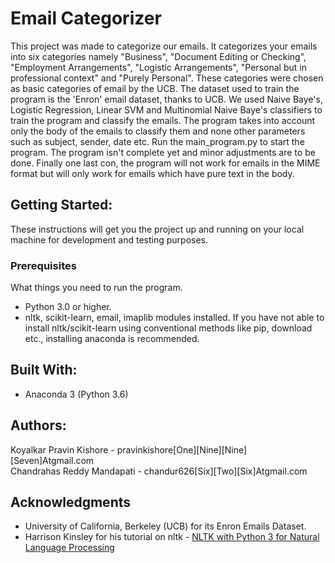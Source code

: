 # Email Categorizer
This project was made to categorize our emails. It categorizes your emails into six categories namely "Business",
"Document Editing or Checking", "Employment Arrangements", "Logistic Arrangements", "Personal but in professional context"
and "Purely Personal". These categories were chosen as basic categories of email by the UCB. The dataset used to train
the program is the 'Enron' email dataset, thanks to UCB. We used Naive Baye's, Logistic Regression, Linear SVM and Multinomial
Naive Baye's classifiers to train the program and classify the emails. The program takes into account only the body of
the emails to classify them and none other parameters such as subject, sender, date etc. Run the main_program.py to start
the program. The program isn't complete yet and minor adjustments are to be done. Finally one last con, the program will
not work for emails in the MIME format but will only work for emails which have pure text in the body.

## Getting Started:
These instructions will get you the project up and running on your local machine for development and testing purposes.

### Prerequisites
What things you need to run the program.
* Python 3.0 or higher.
* nltk, scikit-learn, email, imaplib modules installed. If you have not able to install nltk/scikit-learn using conventional methods like pip, download etc., installing anaconda is recommended.

## Built With:
* Anaconda 3 (Python 3.6)

## Authors:
Koyalkar Pravin Kishore - pravinkishore[One][Nine][Nine][Seven]Atgmail.com <br />
Chandrahas Reddy Mandapati - chandur626[Six][Two][Six]Atgmail.com

## Acknowledgments
* University of California, Berkeley (UCB) for its Enron Emails Dataset.
* Harrison Kinsley for his tutorial on nltk - [NLTK with Python 3 for Natural Language Processing](https://www.youtube.com/watch?v=FLZvOKSCkxY&list=PLQVvvaa0QuDf2JswnfiGkliBInZnIC4HL)
